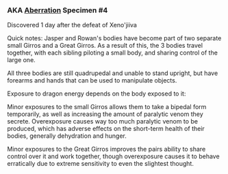 ---
---
### AKA [Aberration](Concepts/Aberration.md) Specimen #4

Discovered 1 day after the defeat of Xeno'jiiva

Quick notes:
Jasper and Rowan's bodies have become part of two separate small Girros and a Great Girros. 
As a result of this, the 3 bodies travel together, with each sibling piloting a small body, and sharing control of the large one.

All three bodies are still quadrupedal and unable to stand upright, but have forearms and hands that can be used to manipulate objects.

Exposure to dragon energy depends on the body exposed to it:

Minor exposures to the small Girros allows them to take a bipedal form temporarily, as well as increasing the amount of paralytic venom they secrete. Overexposure causes way too much paralytic venom to be produced, which has adverse effects on the short-term health of their bodies, generally dehydration and hunger.

Minor exposures to the Great Girros improves the pairs ability to share control over it and work together, though overexposure causes it to behave erratically due to extreme sensitivity to even the slightest thought.
